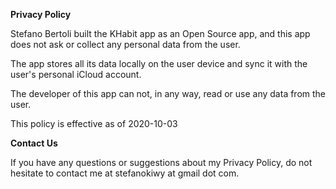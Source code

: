 **Privacy Policy**

Stefano Bertoli built the KHabit app as an Open Source app, and this app does not ask or collect any personal data from the user.

The app stores all its data locally on the user device and sync it with the user's personal iCloud account.

The developer of this app can not, in any way, read or use any data from the user.

This policy is effective as of 2020-10-03


**Contact Us**

If you have any questions or suggestions about my Privacy Policy, do not hesitate to contact me at stefanokiwy at gmail dot com.
